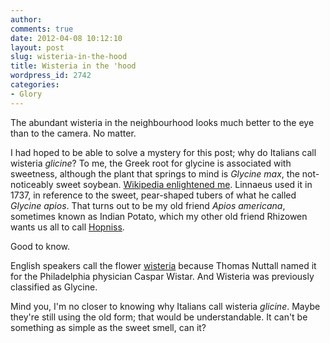 ```yaml
---
author:
comments: true
date: 2012-04-08 10:12:10
layout: post
slug: wisteria-in-the-hood
title: Wisteria in the 'hood
wordpress_id: 2742
categories:
- Glory
---
```



The abundant wisteria in the neighbourhood looks much better to the eye than to the camera. No matter. 

I had hoped to be able to solve a mystery for this post; why do Italians call wisteria _glicine_?  To me, the Greek root for glycine is associated with sweetness, although the plant that springs to mind is _Glycine max_, the not-noticeably sweet soybean. [Wikipedia enlightened me](http://en.wikipedia.org/wiki/Soybean#Classification). Linnaeus used it in 1737, in reference to the sweet, pear-shaped tubers of what he called _Glycine apios_. That turns out to be my old friend _Apios americana_, sometimes known as Indian Potato, which my other old friend Rhizowen wants us all to call [Hopniss](http://radix4roots.blogspot.it/2011/06/have-hopniss-am-happy.html).

Good to know. 

English speakers call the flower [wisteria](http://en.wikipedia.org/wiki/Wisteria) because Thomas Nuttall named it for the Philadelphia physician Caspar Wistar. And Wisteria was previously classified as Glycine.

Mind you, I'm no closer to knowing why Italians call wisteria _glicine_. Maybe they're still using the old form; that would be understandable. It can't be something as simple as the sweet smell, can it?
